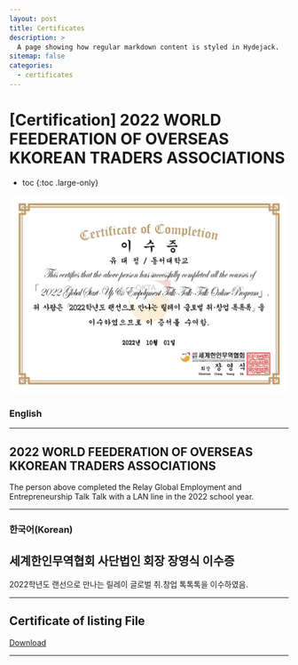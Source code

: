 ```yaml
---
layout: post
title: Certificates
description: >
  A page showing how regular markdown content is styled in Hydejack.
sitemap: false
categories:
  - certificates
---
```


# [Certification] 2022 WORLD FEEDERATION OF OVERSEAS KKOREAN TRADERS ASSOCIATIONS

* toc
{:toc .large-only}


![screenshot](/assets/img/blog/trader.jpeg)

### English
---
## 2022 WORLD FEEDERATION OF OVERSEAS KKOREAN TRADERS ASSOCIATIONS
 The person above completed the Relay Global Employment and Entrepreneurship Talk Talk with a LAN line in the 2022 school year.

 
---

### 한국어(Korean)
## 세계한인무역협회 사단법인 회장 장영식 이수증
  
  2022학년도 랜선으로 만나는 릴레이 글로벌 취.창업 톡톡톡을 이수하였음.
  
---

## Certificate of listing File
[Download](https://bit.ly/3MB6aSk)

---